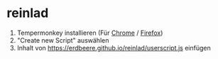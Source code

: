 # reinlad

1. Tempermonkey installieren (Für [Chrome](chrome.google.com/webstore…/tampermonkey/dhdgffkkebhmkfjojejmpbldmpobfkfo?hl=de) / [Firefox](addons.mozilla.org/de/firefox/addon/tampermonkey/))
2. "Create new Script" auswählen
3. Inhalt von https://erdbeere.github.io/reinlad/userscript.js einfügen
